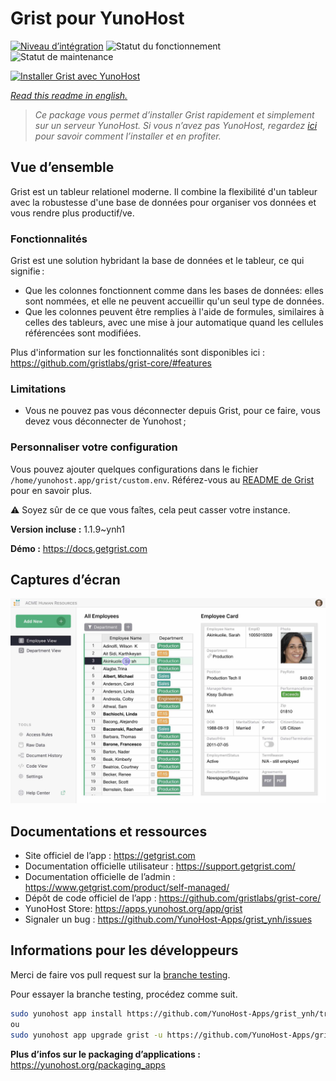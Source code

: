 <!--
N.B.: This README was automatically generated by https://github.com/YunoHost/apps/tree/master/tools/README-generator
It shall NOT be edited by hand.
-->

# Grist pour YunoHost

[![Niveau d’intégration](https://dash.yunohost.org/integration/grist.svg)](https://dash.yunohost.org/appci/app/grist) ![Statut du fonctionnement](https://ci-apps.yunohost.org/ci/badges/grist.status.svg) ![Statut de maintenance](https://ci-apps.yunohost.org/ci/badges/grist.maintain.svg)

[![Installer Grist avec YunoHost](https://install-app.yunohost.org/install-with-yunohost.svg)](https://install-app.yunohost.org/?app=grist)

*[Read this readme in english.](./README.md)*

> *Ce package vous permet d’installer Grist rapidement et simplement sur un serveur YunoHost.
Si vous n’avez pas YunoHost, regardez [ici](https://yunohost.org/#/install) pour savoir comment l’installer et en profiter.*

## Vue d’ensemble

Grist est un tableur relationel moderne. Il combine la flexibilité d'un tableur avec la robustesse d'une base de données pour organiser vos données et vous rendre plus productif/ve.

### Fonctionnalités

Grist est une solution hybridant la base de données et le tableur, ce qui signifie :

- Que les colonnes fonctionnent comme dans les bases de données: elles sont nommées, et elle ne peuvent accueillir qu'un seul type de données.
- Que les colonnes peuvent être remplies à l'aide de formules, similaires à celles des tableurs, avec une mise à jour automatique quand les cellules référencées sont modifiées.

Plus d'information sur les fonctionnalités sont disponibles ici : <https://github.com/gristlabs/grist-core/#features>

### Limitations

- Vous ne pouvez pas vous déconnecter depuis Grist, pour ce faire, vous devez vous déconnecter de Yunohost ;

### Personnaliser votre configuration

Vous pouvez ajouter quelques configurations dans le fichier `/home/yunohost.app/grist/custom.env`. Référez-vous au [README de Grist](https://github.com/gristlabs/grist-core/#environment-variables) pour en savoir plus.

:warning: Soyez sûr de ce que vous faîtes, cela peut casser votre instance.


**Version incluse :** 1.1.9~ynh1

**Démo :** https://docs.getgrist.com

## Captures d’écran

![Capture d’écran de Grist](./doc/screenshots/grist.jpg)

## Documentations et ressources

* Site officiel de l’app : <https://getgrist.com>
* Documentation officielle utilisateur : <https://support.getgrist.com/>
* Documentation officielle de l’admin : <https://www.getgrist.com/product/self-managed/>
* Dépôt de code officiel de l’app : <https://github.com/gristlabs/grist-core/>
* YunoHost Store: <https://apps.yunohost.org/app/grist>
* Signaler un bug : <https://github.com/YunoHost-Apps/grist_ynh/issues>

## Informations pour les développeurs

Merci de faire vos pull request sur la [branche testing](https://github.com/YunoHost-Apps/grist_ynh/tree/testing).

Pour essayer la branche testing, procédez comme suit.

``` bash
sudo yunohost app install https://github.com/YunoHost-Apps/grist_ynh/tree/testing --debug
ou
sudo yunohost app upgrade grist -u https://github.com/YunoHost-Apps/grist_ynh/tree/testing --debug
```

**Plus d’infos sur le packaging d’applications :** <https://yunohost.org/packaging_apps>